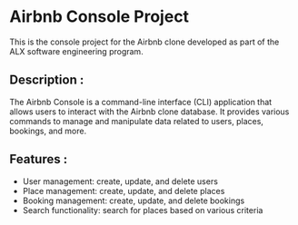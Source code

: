 # Airbnb Console Project

This is the console project for the Airbnb clone developed as part of the ALX software engineering program.

## Description :

The Airbnb Console is a command-line interface (CLI) application that allows users to interact with the Airbnb clone database. It provides various commands to manage and manipulate data related to users, places, bookings, and more.

## Features :

- User management: create, update, and delete users
- Place management: create, update, and delete places
- Booking management: create, update, and delete bookings
- Search functionality: search for places based on various criteria
